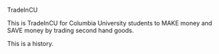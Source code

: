 TradeInCU

This is TradeInCU for Columbia University students to MAKE money and SAVE money by trading second hand goods.

This is a history.